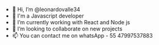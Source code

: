 - 👋 Hi, I’m @leonardovalle34
- 👀 I'm a Javascript developer
- 🌱 I’m currently working with React and Node js
- 💞️ I’m looking to collaborate on new projects
- 📫 You can contact me on whatsApp - 55 47997537883

<!---
leonardovalle34.github.io/cv -> this is my portifolium feel free to take a look!
Peace and Love to All!!!
--->
